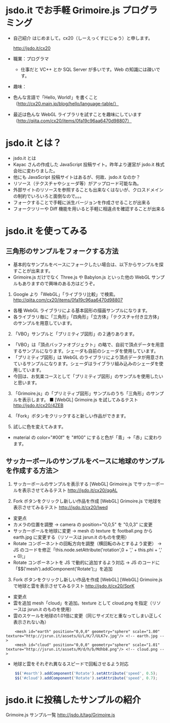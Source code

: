 ﻿# jsdo.it でお手軽 Grimoire.js プログラミング

- 自己紹介
  はじめまして。cx20（しーえっくすにじゅう）と申します。

  http://jsdo.it/cx20

 - 職業：プログラマ
   - 仕事だと VC++ とか SQL Server が多いです。Web の知識には疎いです。

 - 趣味：
  - 色んな言語で「Hello, World!」を書くこと（http://cx20.main.jp/blog/hello/language-table/）
  - 最近は色んな WebGL ライブラリを試すことを趣味にしています（http://qiita.com/cx20/items/0fa19c96aa6470d98807）

# jsdo.it とは？

- jsdo.it とは
 - Kayac さんの作成した JavaScript 投稿サイト。昨年より運営が jsdo.it 株式会社に変わりました。
 - 他にも JavaScript 投稿サイトはあるが、何故、jsdo.it なのか？
  - リソース（テクスチャやシェーダ等）がアップロード可能な為。
  - 外部サイトのリソースを参照することも出来なくはないが、クロスドメインの制約でいろいろと面倒なので。。。
- フォークすることで手軽に派生バージョンを作成させることが出来る
- フォークツリーや Diff 機能を用いると手軽に相違点を確認することが出来る

# jsdo.it を使ってみる

## 三角形のサンプルをフォークする方法

- 基本的なサンプルをベースにフォークしたい場合は、以下からサンプルを探すことが出来ます。
- Grimoire.js だけでなく Three.js や Babylon.js といった他の WebGL サンプルもありますので興味のある方はどうぞ。

1. Google より「WebGL」「ライブラリ比較」で検索。
   http://qiita.com/cx20/items/0fa19c96aa6470d98807
 - 各種 WebGL ライブラリによる基本図形の描画サンプルになります。
 - 各ライブラリ毎に「三角形」「四角形」「立方体」「テクスチャ付き立方体」のサンプルを用意しています。

2. 「VBO」サンプルと「プリミティブ図形」の２通りあります。
 - 「VBO」は「頂点バッファオブジェクト」の略で、自前で頂点データを用意するサンプルになります。シェーダも自前のシェーダを使用しています。
 - 「プリミティブ図形」は WebGL のライブラリにより頂点データが用意されているサンプルになります。シェーダはライブラリ組み込みのシェーダを使用しています。
 - 今回は、お気楽コースとして「プリミティブ図形」のサンプルを使用したいと思います。

3. 「Grimoire.js」の「プリミティブ図形」サンプルのうち「三角形」のサンプルを表示します。
    ■ [WebGL] Grimoire.js を試してみるテスト
    http://jsdo.it/cx20/4ZEB

4. 「Fork」ボタンをクリックすると新しい作品ができます。

5. 試しに色を変えてみます。
 - material の color="#00f" を "#f00" にすると色が「青」→「赤」に変わります。

## サッカーボールのサンプルをベースに地球のサンプルを作成する方法＞
1. サッカーボールのサンプルを表示する
   [WebGL] Grimoire.js でサッカーボールを表示させてみるテスト
   http://jsdo.it/cx20/qgAL

2. Fork ボタンをクリックし新しい作品を作成
   [WebGL] Grimoire.js で地球を表示させてみるテスト
   http://jsdo.it/cx20/Iwed
   
- 変更点
 - カメラの位置を調整
    → camera の position="0,0,5" を "0,0,3" に変更
 - サッカーボールを地球に変更
    → mesh の texture を football.png から earth.jpg に変更する（リソースは jsrun.it のものを使用）
 - Rotate コンポーネントの回転方向を調整（横回転のみとするよう変更）
    → JS のコードを修正「this.node.setAttribute('rotation',0 + ',' + this.phi + ',' + 0);」
 - Rotate コンポーネントを JS で動的に追加するよう対応
    → JS のコードに「$$('mesh').addComponent('Rotate');」を追加

3. Fork ボタンをクリックし新しい作品を作成
   [WebGL] [WebGL] Grimoire.js で地球と雲を表示させてみるテスト
   http://jsdo.it/cx20/SprK
  
- 変更点
 - 雲を追加
    mesh「cloud」を追加。texture として cloud.png を指定（リソースは jsrun.it のものを使用）
 - 雲のスケールを地球の1.01倍に変更（同じサイズだと重なってしまい正しく表示されない為）
```
    <mesh id="earth" position="0,0,0" geometry="sphere" scale="1.00" texture="http://jsrun.it/assets/U/L/K/7/ULK7v.jpg"/> <!-- earth.jpg -->
    <mesh id="cloud" position="0,0,0" geometry="sphere" scale="1.01" texture="http://jsrun.it/assets/M/d/h/b/Mdhb8.png"/> <!-- cloud.png -->
```
 - 地球と雲をそれぞれ異なるスピードで回転させるよう対応
```js
    $$('#earth').addComponent('Rotate').setAttribute('speed', 0.5);
    $$('#cloud').addComponent('Rotate').setAttribute('speed', 0.7);
```

# jsdo.it に投稿したサンプルの紹介

Grimoire.js サンプル一覧
http://jsdo.it/tag/Grimoire.js

